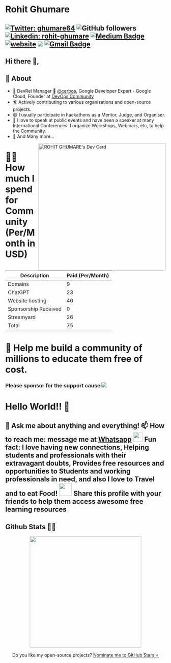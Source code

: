 # Rohit Ghumare
[![Twitter: ghumare64](https://img.shields.io/twitter/follow/ghumare64?style=social)](https://twitter.com/ghumare64)
![GitHub followers](https://img.shields.io/github/followers/rohitg00?label=Follow&style=social)
[![Linkedin: rohit-ghumare](https://img.shields.io/badge/-rohitghumare-blue?style=flat-square&logo=Linkedin&logoColor=white&link=https://www.linkedin.com/in/rohit-ghumare/)](https://www.linkedin.com/in/rohit-ghumare/) 
[![Medium Badge](https://img.shields.io/badge/-@ghumare64-03a57a?style=social&labelColor=black&logo=Medium&link=https://medium.com/@ghumare64/)](https://medium.com/@ghumare64/) 
[![website](https://img.shields.io/badge/Website-46a2f1.svg?&style=flat-square&logo=Google-Chrome&logoColor=white&link=https://linktr.ee/rohit_ghumare/)](https://linktr.ee/rohit_ghumare/)
![](https://visitor-badge.glitch.me/badge?page_id=rohitg00.rohitg00)
[![Gmail Badge](https://img.shields.io/badge/-GMail-c14438?style=social&logo=Gmail&logoColor=red&link=mailto:ghumare64@gmail.com)](mailto:ghumare64@gmail.com)
---
## Hi there 👋,           

## 🧐 About
- 🤠 DevRel Manager 🥑 [@cerbos](https://cerbos.dev), Google Developer Expert - Google Cloud, Founder at [DevOps Community](https://devopscommunity.in)
- 🏄‍ Actively contributing to various organizations and open-source projects.
- 😄 I usually participate in hackathons as a Mentor, Judge, and Organiser.
- 🌱 I love to speak at public events and have been a speaker at many International Conferences. I organize Workshops, Webinars, etc, to help the Community.
- 👯 And Many more...

<a href="https://app.daily.dev/ghumare64"><img src="https://api.daily.dev/devcards/219c6000ac524b478f609e0f429d4c56.png?r=d3h" align="right" width="400" alt="ROHIT GHUMARE's Dev Card"/></a>

# 🙇🏻 How much I spend for Community (Per/Month in USD)

| Description          | Paid (Per/Month) |
|----------------------|------------------|
| Domains              | 9                |
| ChatGPT              | 23               |
| Website hosting      | 40               |
| Sponsorship Received | 0                |
| Streamyard           | 26               |
| Total                | 75               |

# 🤝 Help me build a community of millions to educate them free of cost.
### Please sponsor for the support cause  [![](https://img.shields.io/static/v1?label=Sponsor&message=%E2%9D%A4&logo=GitHub&color=%23fe8e86)](https://github.com/sponsors/rohitg00)

# Hello World!! 🤔
💬 Ask me about anything and everything! 
📫 How to reach me: message me at [Whatsapp](https://wa.me/918286933169)
<img src="https://media.giphy.com/media/LnQjpWaON8nhr21vNW/giphy.gif" width="30"> Fun fact: I love having new connections, Helping students and professionals with their extravagant doubts, Provides free resources and opportunities to Students and working professionals in need, and also I love to Travel and to eat Food!
<img src="https://aniwatch.to/images/share-icon.gif" width="40" > Share this profile with your friends to help them access awesome free learning resources
---


<h2>Github Stats 🐙🐱</h2>
<p align='center'>
  <a href="#"><img src="https://github-readme-stats.vercel.app/api?username=rohitg00&show_icons=true&count_private=true&theme=dark" width="350"></a>
<!--   <img src="https://codestats-readme.vercel.app/api?username=ghumare64&show_icons&theme=nightowl" alt="ghumare64's code::stats stats">
 -->
</p>

<p align='center'>
  Do you like my open-source projects? <a href='https://stars.github.com/nominate/'>Nominate me to GitHub Stars ⭐</a>
</p>

<!--
**rohitg00** is a ✨ _special_ ✨ repository because its `README.md` (this file) appears on your GitHub profile.



-->
